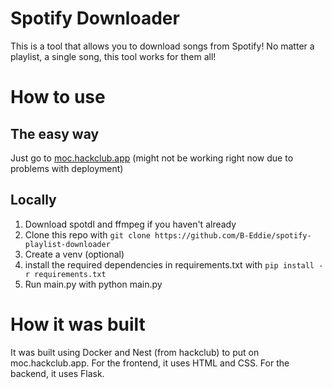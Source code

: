 # Spotify Downloader
This is a tool that allows you to download songs from Spotify! No matter a playlist, a single song, this tool works for them all!

# How to use
## The easy way
Just go to [moc.hackclub.app](https:/moc.hackclub.app) (might not be working right now due to problems with deployment)
## Locally
1. Download spotdl and ffmpeg if you haven't already
2. Clone this repo with `git clone https://github.com/B-Eddie/spotify-playlist-downloader`
3. Create a venv (optional)
4. install the required dependencies in requirements.txt with `pip install -r requirements.txt`
5. Run main.py with python main.py

# How it was built
It was built using Docker and Nest (from hackclub) to put on moc.hackclub.app. For the frontend, it uses HTML and CSS. For the backend, it uses Flask.
